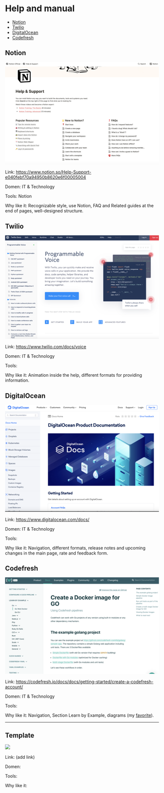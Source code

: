 # Help and manual

* [Notion](#notion)
* [Twilio](#twilio)
* [DigitalOcean](#digitalocean)
* [Codefresh](#codefresh)

## Notion

![](/images/notion-help.png)

Link: https://www.notion.so/Help-Support-e040febf70a94950b8620e6f00005004

Domen: IT & Technology

Tools: Notion

Why like it: Recognizable style, use Notion, FAQ and Related guides at the end of pages, well-designed structure.

## Twilio

![](/images/twilio-help.png)

Link: https://www.twilio.com/docs/voice

Domen: IT & Technology

Tools:

Why like it: Animation inside the help, different formats for providing information.

## DigitalOcean

![](/images/digitalocean-help.png)

Link: https://www.digitalocean.com/docs/

Domen: IT & Technology

Tools:

Why like it: Navigation, different formats, release notes and upcoming changes in the main page, rate and feedback form.

## Codefresh

![](/images/codefresh-help.png)

Link: https://codefresh.io/docs/docs/getting-started/create-a-codefresh-account/

Domen: IT & Technology

Tools:

Why like it: Navigation, Section Learn by Example, diagrams (my [favorite](https://codefresh.io/docs/docs/administration/installation-security/#topology-diagram)).

----
## Template

![](/images/something-help.png)

Link: (add link)

Domen: 

Tools:

Why like it:
